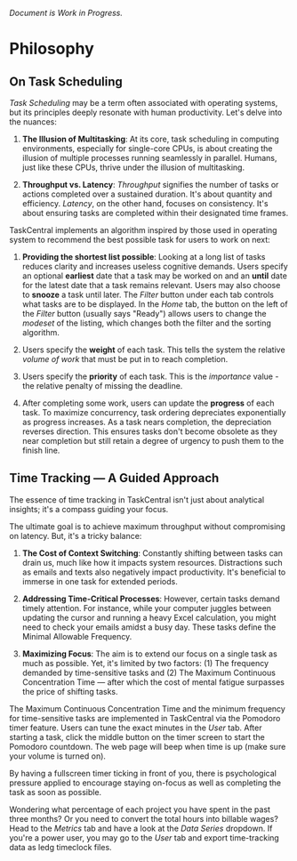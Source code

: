 <!--
This document is used for generating the Cookbook section of the TaskCentral UI.
-->
*Document is Work in Progress.*

# Philosophy

## On Task Scheduling

*Task Scheduling* may be a term often associated with operating systems, but
its principles deeply resonate with human productivity. Let's delve into the
nuances:

1. **The Illusion of Multitasking**: At its core, task scheduling in computing
   environments, especially for single-core CPUs, is about creating the
   illusion of multiple processes running seamlessly in parallel. Humans, just
   like these CPUs, thrive under the illusion of multitasking.

2. **Throughput vs. Latency**: *Throughput* signifies the number of tasks or
   actions completed over a sustained duration. It's about quantity and
   efficiency. *Latency*, on the other hand, focuses on consistency. It's about
   ensuring tasks are completed within their designated time frames.

TaskCentral implements an algorithm inspired by those used in operating system
to recommend the best possible task for users to work on next:

1. **Providing the shortest list possible**: Looking at a long list of tasks
   reduces clarity and increases useless cognitive demands. Users specify an
   optional **earliest** date that a task may be worked on and an **until**
   date for the latest date that a task remains relevant. Users may also choose
   to **snooze** a task until later. The *Filter* button under each tab
   controls what tasks are to be displayed. In the *Home* tab, the button on
   the left of the *Filter* button (usually says "Ready") allows users to
   change the *modeset* of the listing, which changes both the filter and the
   sorting algorithm.

2. Users specify the **weight** of each task. This tells the system the relative
   *volume of work* that must be put in to reach completion.

3. Users specify the **priority** of each task. This is the *importance* value
   \- the relative penalty of missing the deadline.

4. After completing some work, users can update the **progress** of each task.
   To maximize concurrency, task ordering depreciates exponentially as progress
   increases. As a task nears completion, the depreciation reverses direction.
   This ensures tasks don't become obsolete as they near completion but still
   retain a degree of urgency to push them to the finish line.

## Time Tracking — A Guided Approach
The essence of time tracking in TaskCentral isn't just about analytical
insights; it's a compass guiding your focus.

The ultimate goal is to achieve maximum throughput without compromising on
latency. But, it's a tricky balance:

1. **The Cost of Context Switching**: Constantly shifting between tasks can
   drain us, much like how it impacts system resources. Distractions such as
   emails and texts also negatively impact productivity. It's beneficial to
   immerse in one task for extended periods.

2. **Addressing Time-Critical Processes**: However, certain tasks demand timely
   attention. For instance, while your computer juggles between updating the
   cursor and running a heavy Excel calculation, you might need to check your
   emails amidst a busy day. These tasks define the Minimal Allowable
   Frequency.

3. **Maximizing Focus**: The aim is to extend our focus on a single task as
   much as possible. Yet, it's limited by two factors: (1) The frequency
   demanded by time-sensitive tasks and (2) The Maximum Continuous
   Concentration Time — after which the cost of mental fatigue surpasses the
   price of shifting tasks.

The Maximum Continuous Concentration Time and the minimum frequency for
time-sensitive tasks are implemented in TaskCentral via the Pomodoro timer
feature. Users can tune the exact minutes in the *User* tab. After starting a
task, click the middle button on the timer screen to start the Pomodoro
countdown. The web page will beep when time is up (make sure your volume is
turned on).

By having a fullscreen timer ticking in front of you, there is psychological
pressure applied to encourage staying on-focus as well as completing the task
as soon as possible.

Wondering what percentage of each project you have spent in the past three
months? Or you need to convert the total hours into billable wages? Head to the
*Metrics* tab and have a look at the *Data Series* dropdown. If you're a power
user, you may go to the *User* tab and export time-tracking data as ledg
timeclock files.

